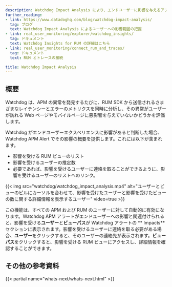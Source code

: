 ```yaml
---
description: Watchdog Impact Analysis により、エンドユーザーに影響を与えるアプリケーションのパフォーマンス問題を発見できます。
further_reading:
- link: https://www.datadoghq.com/blog/watchdog-impact-analysis/
  tag: ブログ
  text: Watchdog Impact Analysis によるユーザーへの影響範囲の把握
- link: real_user_monitoring/explorer/watchdog_insights/
  tag: ドキュメント
  text: Watchdog Insights for RUM の詳細はこちら
- link: real_user_monitoring/connect_rum_and_traces/
  tag: ドキュメント
  text: RUM とトレースの接続

title: Watchdog Impact Analysis
---
```


## 概要

Watchdog は、APM の異常を発見するたびに、RUM SDK から送信されるさまざまなレイテンシーとエラーのメトリクスを同時に分析し、その異常がユーザーが訪れる Web ページやモバイルページに悪影響を与えていないかどうかを評価します。

Watchdog がエンドユーザーエクスペリエンスに影響があると判断した場合、Watchdog APM Alert でその影響の概要を提供します。これには以下が含まれます。

- 影響を受ける RUM ビューのリスト
- 影響を受けるユーザーの推定数
- 必要であれば、影響を受けるユーザーに連絡を取ることができるように、影響を受けるユーザーのリストへのリンク。

{{< img src="watchdog/watchdog_impact_analysis.mp4" alt="ユーザーとビューのピルにカーソルを合わせて、影響を受けたユーザーと影響を受けたビューの数に関する詳細情報を表示するユーザー" video=true >}}

この機能は、すべての APM および RUM のユーザーに対して自動的に有効になります。Watchdog APM アラートがエンドユーザーへの影響と関連付けられると、影響を受ける**ユーザー**と**ビューパス**が Watchdog アラートの ** Impacts** セクションに表示されます。影響を受けるユーザーに連絡を取る必要がある場合、**ユーザー**をクリックすると、そのユーザーの連絡先が表示されます。**ビューパス**をクリックすると、影響を受ける RUM ビューにアクセスし、詳細情報を確認することができます。

## その他の参考資料

{{< partial name="whats-next/whats-next.html" >}}

